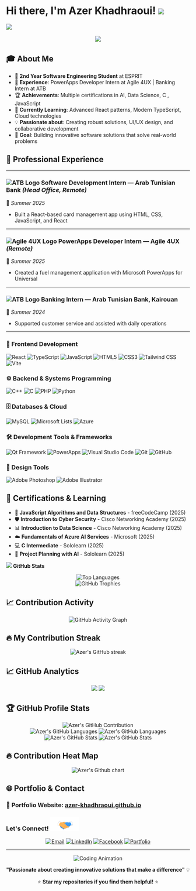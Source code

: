 # Hi there, I'm Azer Khadhraoui! <img src="https://media.giphy.com/media/hvRJCLFzcasrR4ia7z/giphy.gif" width="35">

![](https://komarev.com/ghpvc/?username=Azer-khadhraoui&color=blue&style=flat-square)

<p align="center">
  <a href="https://github.com/DenverCoder1/readme-typing-svg">
    <img src="https://readme-typing-svg.herokuapp.com?font=Time+New+Roman&color=cyan&size=25&center=true&vCenter=true&width=700&height=100&lines=Hey!+It's+Azer+Khadhraoui..♥;Software+Engineering+Student+@+ESPRIT;Full-Stack+Developer+%26+Problem+Solver;PowerApps+Developer+%26+Innovation+Enthusiast;Love+to+learn+new+technologies..♥">
  </a>
</p>

## 🎓 About Me

- 🎯 **2nd Year Software Engineering Student** at ESPRIT 
- 💼 **Experience**: PowerApps Developer Intern at Agile 4UX | Banking Intern at ATB
- 🏆 **Achievements**: Multiple certifications in AI, Data Science, C , JavaScript
- 🌱 **Currently Learning**: Advanced React patterns, Modern TypeScript, Cloud technologies
- 💡 **Passionate about**: Creating robust solutions, UI/UX design, and collaborative development
- 🎯 **Goal**: Building innovative software solutions that solve real-world problems

## 💼 Professional Experience

---

### <img src="https://github.com/user-attachments/assets/1dd021ea-4748-4dbd-a4d5-edd8dbc40415" alt="ATB Logo" width="28"> Software Development Intern — **Arab Tunisian Bank** *(Head Office, Remote)*  
📅 *Summer 2025*  
- Built a React-based card management app using HTML, CSS, JavaScript, and React

---

### <img src="https://github.com/user-attachments/assets/b46bccfa-2461-4237-aa33-53c71c5d1ca2" alt="Agile 4UX Logo" width="28"> PowerApps Developer Intern — **Agile 4UX** *(Remote)*  
📅 *Summer 2025*  
- Created a fuel management application with Microsoft PowerApps for Universal

---

### <img src="https://github.com/user-attachments/assets/1dd021ea-4748-4dbd-a4d5-edd8dbc40415" alt="ATB Logo" width="28"> Banking Intern — **Arab Tunisian Bank**, Kairouan  
📅 *Summer 2024*  
- Supported customer service and assisted with daily operations

---




### 🚀 Frontend Development
![React](https://img.shields.io/badge/React-20232A?style=for-the-badge&logo=react&logoColor=61DAFB)
![TypeScript](https://img.shields.io/badge/TypeScript-007ACC?style=for-the-badge&logo=typescript&logoColor=white)
![JavaScript](https://img.shields.io/badge/JavaScript-F7DF1E?style=for-the-badge&logo=javascript&logoColor=black)
![HTML5](https://img.shields.io/badge/HTML5-E34F26?style=for-the-badge&logo=html5&logoColor=white)
![CSS3](https://img.shields.io/badge/CSS3-1572B6?style=for-the-badge&logo=css3&logoColor=white)
![Tailwind CSS](https://img.shields.io/badge/Tailwind_CSS-38B2AC?style=for-the-badge&logo=tailwind-css&logoColor=white)
![Vite](https://img.shields.io/badge/Vite-646CFF?style=for-the-badge&logo=vite&logoColor=white)

### ⚙️ Backend & Systems Programming
![C++](https://img.shields.io/badge/C++-%2300599C.svg?style=for-the-badge&logo=c%2B%2B&logoColor=white)
![C](https://img.shields.io/badge/C-%2300599C.svg?style=for-the-badge&logo=c&logoColor=white)
![PHP](https://img.shields.io/badge/PHP-777BB4?style=for-the-badge&logo=php&logoColor=white)
![Python](https://img.shields.io/badge/Python-3776AB?style=for-the-badge&logo=python&logoColor=white)

### 🗄️ Databases & Cloud
![MySQL](https://img.shields.io/badge/MySQL-4479A1?style=for-the-badge&logo=mysql&logoColor=white)
![Microsoft Lists](https://img.shields.io/badge/Microsoft_Lists-0078D4?style=for-the-badge&logo=microsoft&logoColor=white)
![Azure](https://img.shields.io/badge/Microsoft_Azure-0089D0?style=for-the-badge&logo=microsoft-azure&logoColor=white)

### 🛠️ Development Tools & Frameworks
![Qt Framework](https://img.shields.io/badge/Qt-41CD52?style=for-the-badge&logo=qt&logoColor=white)
![PowerApps](https://img.shields.io/badge/Microsoft_PowerApps-742774?style=for-the-badge&logo=powerapps&logoColor=white)
![Visual Studio Code](https://img.shields.io/badge/Visual%20Studio%20Code-007ACC?style=for-the-badge&logo=visual-studio-code&logoColor=white)
![Git](https://img.shields.io/badge/Git-F05032?style=for-the-badge&logo=git&logoColor=white)
![GitHub](https://img.shields.io/badge/GitHub-181717?style=for-the-badge&logo=github&logoColor=white)

### 🎨 Design Tools
![Adobe Photoshop](https://img.shields.io/badge/Adobe%20Photoshop-%23A7C3E0.svg?style=for-the-badge&logo=adobephotoshop&logoColor=white)
![Adobe Illustrator](https://img.shields.io/badge/Adobe%20Illustrator-%23FF9A00.svg?style=for-the-badge&logo=adobeillustrator&logoColor=white)



## 🏅 Certifications & Learning

- 🎯 **JavaScript Algorithms and Data Structures** - freeCodeCamp (2025)
- 🛡️ **Introduction to Cyber Security** - Cisco Networking Academy (2025)
- 📊 **Introduction to Data Science** - Cisco Networking Academy (2025)
- ☁️ **Fundamentals of Azure AI Services** - Microsoft (2025)
- 💻 **C Intermediate** - Sololearn (2025)
- 🤖 **Project Planning with AI** - Sololearn (2025)



<img src="https://media.giphy.com/media/iY8CRBdQXODJSCERIr/giphy.gif" width="35"><b> GitHub Stats </b>


<div align="center">
  <img src="https://github-readme-stats.vercel.app/api/top-langs/?username=Azer-khadhraoui&theme=radical&layout=compact" alt="Top Languages" />
</div>

<div align="center">
  <img src="https://github-profile-trophy.vercel.app/?username=Azer-khadhraoui&theme=radical&row=1&column=6" alt="GitHub Trophies" />
</div>

## 📈 Contribution Activity

<div align="center">
  <img src="https://github-readme-activity-graph.vercel.app/graph?username=Azer-khadhraoui&theme=radical" alt="GitHub Activity Graph" />
</div>


## 🔥 My Contribution Streak

<div align="center">
  <img src="https://github-readme-streak-stats.herokuapp.com/?user=Azer-khadhraoui&theme=radical&hide_border=false&stroke=0000&background=0D1117" alt="Azer's GitHub streak"/>
</div>

## 📈 GitHub Analytics

<div align="center">
  <img height="180em" src="https://github-readme-stats-eight-theta.vercel.app/api?username=Azer-khadhraoui&show_icons=true&theme=radical&include_all_commits=true&count_private=true"/>
  <img height="180em" src="https://github-readme-stats-eight-theta.vercel.app/api/top-langs/?username=Azer-khadhraoui&layout=compact&langs_count=8&theme=radical"/>
</div>

## 🏆 GitHub Profile Stats

<div align="center">
  <img src="https://github-profile-summary-cards.vercel.app/api/cards/profile-details?username=Azer-khadhraoui&theme=radical" alt="Azer's GitHub Contribution"/>
</div>

<div align="center">
  <img src="https://github-profile-summary-cards.vercel.app/api/cards/most-commit-language?username=Azer-khadhraoui&theme=radical" alt="Azer's GitHub Languages"/>
  <img src="https://github-profile-summary-cards.vercel.app/api/cards/repos-per-language?username=Azer-khadhraoui&theme=radical" alt="Azer's GitHub Languages"/>
</div>

<div align="center">
  <img src="https://github-profile-summary-cards.vercel.app/api/cards/stats?username=Azer-khadhraoui&theme=radical" alt="Azer's GitHub Stats"/>
  <img src="https://github-profile-summary-cards.vercel.app/api/cards/productive-time?username=Azer-khadhraoui&theme=radical&utcOffset=1" alt="Azer's GitHub Stats"/>
</div>



## 🔥 Contribution Heat Map

<div align="center">
  <img src="https://ghchart.rshah.org/409ba5/Azer-khadhraoui" alt="Azer's Github chart" />
</div>



## 🌐 Portfolio & Contact

### 🔗 **Portfolio Website**: [azer-khadhraoui.github.io](https://azer-khadhraoui.github.io/Portfolio-WebPage/)

### <b>Let's Connect!</b> <img src="https://github.com/0xAbdulKhalid/0xAbdulKhalid/raw/main/assets/mdImages/handshake.gif" width="80">

<div align="center">
  
[![Email](https://img.shields.io/badge/Email-mohamedazer.khadhraoui@gmail.com-red?style=for-the-badge&logo=gmail&logoColor=white)](mailto:mohamedazer.khadhraoui@gmail.com)
[![LinkedIn](https://img.shields.io/badge/LinkedIn-Azer_Khadhraoui-blue?style=for-the-badge&logo=linkedin&logoColor=white)](https://www.linkedin.com/in/azer-khadhraoui-6b18a8332)
[![Facebook](https://img.shields.io/badge/Facebook-Azer_Khadhraoui-3b5998?style=for-the-badge&logo=facebook&logoColor=white)](https://www.facebook.com/azer.khadhraoui.859622/)
[![Portfolio](https://img.shields.io/badge/Portfolio-Visit_My_Website-green?style=for-the-badge&logo=github&logoColor=white)](https://azer-khadhraoui.github.io/Portfolio-WebPage/)

</div>

---

<div align="center">
  <img src="https://media.giphy.com/media/XDsQPj2Q8rtQG4BQ7b/giphy.gif" width="400" alt="Coding Animation">
  
  **"Passionate about creating innovative solutions that make a difference"** 💡
  
  ⭐ **Star my repositories if you find them helpful!** ⭐
</div>
